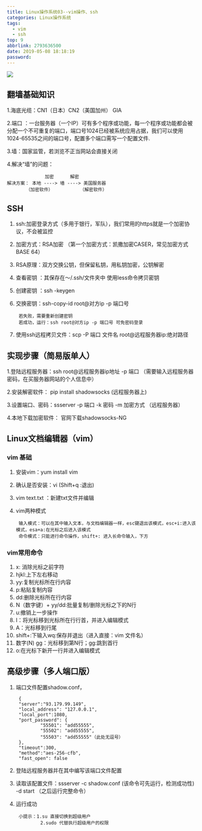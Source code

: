 ```yaml
---
title: Linux操作系统03--vim操作、ssh
categories: Linux操作系统
tags:
  - vim
  - ssh
top: 9
abbrlink: 2793636500
date: 2019-05-08 18:18:19
password:
---
```


![](https://jwangtec.oss-cn-chengdu.aliyuncs.com/jwangcloud/index/Linux.jpeg)

## 翻墙基础知识

<!--more-->
	
1.海底光缆：CN1（日本）CN2（美国加州） GIA

2.端口 ：一台服务器（一个IP）可有多个程序或功能，每一个程序或功能都会被分配一个不可重复的端口，端口号1024已经被系统应用占据，我们可以使用1024-65535之间的端口号，配置多个端口需写一个配置文件.

3.墙：国家监管，若浏览不正当网站会直接关闭

4.解决“墙”的问题：
	
	              加密      解密
	解决方案： 本地 ----> 墙 ----> 美国服务器
	       （加密软件）          （解密软件）
## SSH

1. ssh:加密登录方式（多用于银行，军队），我们常用的https就是一个加密协议，不会被监控
2. 加密方式：RSA加密  （第一个加密方式：凯撒加密CASER，常见加密方式BASE 64）
3. RSA原理：双方交换公钥，但保留私钥，用私钥加密，公钥解密
4. 查看密钥 ：其保存在～/.ssh/文件夹中 使用less命令拷贝密钥
5. 创建密钥 ：ssh -keygen
6. 交换密钥：ssh-copy-id root@对方ip -p 端口号

		若失败，需要重新创建密钥
		若成功，运行：ssh root@对方ip -p 端口号 可免密码登录
7. 使用ssh远程拷贝文件：scp -P 端口 文件名 root@远程服务器ip:绝对路径

## 实现步骤（简易版单人）

1.登陆远程服务器：ssh root@远程服务器ip地址 -p 端口 （需要输入远程服务器密码，在买服务器网站的个人信息中）

2.安装解密软件： pip install shadowsocks  (远程服务器上)

3.设置端口、密码：ssserver -p 端口 -k 密码 -m 加密方式  （远程服务器）

4.本地下载加密软件： 官网下载shadowsocks-NG 

## Linux文档编辑器（vim）
### vim 基础
1. 安装vim：yum install vim 
2. 确认是否安装：vi   (Shift+q :退出)
3. vim text.txt ：新建txt文件并编辑
4. vim两种模式
		
		输入模式：可以在其中输入文本，与文档编辑器一样，esc键退出该模式，esc+i:进入该模式，esa+a:在光标之后进入该模式
		命令模式：只能进行命令操作，shift+: 进入长命令输入，下方

### vim常用命令
1. x: 消除光标之前字符
2. hjkl:上下左右移动
3. yy:复制光标所在行内容
4. p:粘贴复制内容
5. dd:删除光标所在行内容
6. N（数字键）+ yy/dd:批量复制/删除光标之下的N行
7. u:撤销上一步操作
8. I：将光标移到光标所在行行首，并进入编辑模式
9. A：光标移到行尾
10. shift+:下输入wq:保存并退出（进入直接：vim 文件名）
11. 数字(N) gg：光标移到第N行；gg:跳到首行
12. o:在光标下新开一行并进入编辑模式

## 高级步骤（多人端口版）

1. 端口文件配置shadow.conf，
		
		{
		"server":"93.179.99.149",
		"local_address": "127.0.0.1",
		"local_port":1080,
		"port_password": {
				"55501": "add55555",
				"55502": "add55555",
				"55503": "add55555"（此处无逗号） 
		},
		"timeout":300,
		"method":"aes-256-cfb",
		"fast_open": false     
		
2. 登陆远程服务器并在其中编写该端口文件配置
3. 读取该配置文件：ssserver -c shadow.conf (该命令可先运行，检测成功性) -d start （之后运行完整命令）
4. 运行成功


		小提示：1.su 直接切换到超级用户
				2.sudo 代替执行超级用户的权限